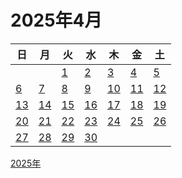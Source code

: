 # 2025年4月

|日|月|火|水|木|金|土|
|--|--|--|--|--|--|--|
|||[1](./01.md)|[2](./02.md)|[3](./03.md)|[4](./04.md)|[5](./05.md)|
|[6](./06.md)|[7](./07.md)|[8](./08.md)|[9](./09.md)|[10](./10.md)|[11](./11.md)|[12](./12.md)|
|[13](./13.md)|[14](./14.md)|[15](./15.md)|[16](./16.md)|[17](./17.md)|[18](./18.md)|[19](./19.md)|
|[20](./20.md)|[21](./21.md)|[22](./22.md)|[23](./23.md)|[24](./24.md)|[25](./25.md)|[26](./26.md)|
|[27](./27.md)|[28](./28.md)|[29](./29.md)|[30](./30.md)|||||

[2025年](../README.md)
